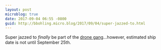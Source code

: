 ```yaml
---
layout: post
microblog: true
date: 2017-09-04 06:55 -0800
guid: http://bbohling.micro.blog/2017/09/04/super-jazzed-to.html
---
```

Super jazzed to _finally_ be part of the [drone gang](http://www.dji.com/mavic-pro-platinum?from=v3_landing_page)...however, estimated ship date is not until September 25th.
